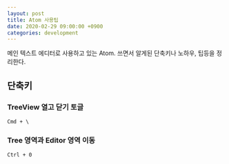 ```yaml
---
layout: post
title: Atom 사용팁
date: 2020-02-29 09:00:00 +0900
categories: development
---
```


메인 텍스트 에디터로 사용하고 있는 Atom.
쓰면서 알게된 단축키나 노하우, 팁등을 정리한다.

## 단축키
### TreeView 열고 닫기 토글
```
Cmd + \
```

### Tree 영역과 Editor 영역 이동
```
Ctrl + 0
```
